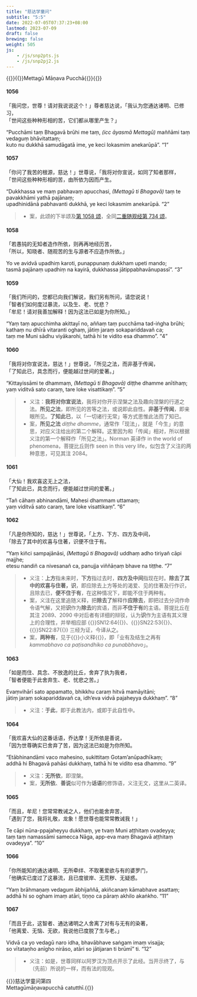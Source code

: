```yaml
---
title: "慈达学童问"
subtitle: "5:5"
date: 2022-07-05T07:37:23+08:00
lastmod: 2023-07-09
draft: false
brewing: false
weight: 505
js:
    - /js/snp2pts.js
    - /js/snp2pj2.js
---
```



{{<subtitle>}}{{<suttalink src="snp5.5">}}Mettagū Māṇava Pucchā{{</suttalink>}}{{</subtitle>}}

#### 1056

「我问您，世尊！请对我说说这个！」尊者慈达说，「我认为您通达诸明、已修习，  
「世间这些种种形相的苦，它们都从哪里产生？」

“Pucchāmi taṃ Bhagavā brūhi me taṃ, <i>(icc āyasmā Mettagū)</i> maññāmi taṃ vedaguṃ bhāvitattaṃ;  
kuto nu dukkhā samudāgatā ime, ye keci lokasmim anekarūpā”. <q>1</q>

#### 1057

「你问了我苦的根源，慈达！」世尊说，「我将对你宣说，如同了知者那样，  
「世间这些种种形相的苦，由所依为因而产生。

“Dukkhassa ve maṃ pabhavaṃ apucchasi, <i>(Mettagū ti Bhagavā)</i> taṃ te pavakkhāmi yathā pajānaṃ;  
upadhinidānā pabhavanti dukkhā, ye keci lokasmim anekarūpā. <q>2</q>

> - 案，此颂的下半颂及[第 1058 颂](#1058)，全同[二重随观经第 734 颂](../312/#734)。

#### 1058

「若愚钝的无知者造作所依，则再再地经历苦，  
「所以，知晓者、随观苦的生与源者不应造作所依。」

Yo ve avidvā upadhiṃ karoti, punappunaṃ dukkham upeti mando;  
tasmā pajānaṃ upadhiṃ na kayirā, dukkhassa jātippabhavānupassī”. <q>3</q>

#### 1059

「我们所问的，您都已向我们解说，我们另有所问，请您说说！  
「智者们如何度过暴流，以及生、老、忧悲？  
「牟尼！请对我善加解释！因为这法已如是为你所知。」

“Yaṃ taṃ apucchimha akittayī no, aññaṃ taṃ pucchāma tad-iṅgha brūhi;  
kathaṃ nu dhīrā vitaranti oghaṃ, jātiṃ jaraṃ sokapariddavañ ca;  
taṃ me Muni sādhu viyākarohi, tathā hi te vidito esa dhammo”. <q>4</q>

#### 1060

「我将对你宣说法，慈达！」世尊说，「所见之法，而非基于传闻，  
「了知此已，具念而行，便能越过世间的爱著。」

“Kittayissāmi te dhammaṃ, <i>(Mettagū ti Bhagavā)</i> diṭṭhe dhamme anītihaṃ;  
yaṃ viditvā sato caraṃ, tare loke visattikaṃ”. <q>5</q>

> - 义注：**我将对你宣说法**，我将对你开示涅槃之法及趣向涅槃的行道之法。**所见之法**，即所见的苦等之法，或说即此自性。**非基于传闻**，即亲眼所见。**了知此已**，以「一切诸行无常」等方式思惟此法而了知已。
> - 案，**所见之法** *diṭṭhe dhamme*，通常作「现法」，就是「今生」的意思，对应义注给出的第二个解释。这里因为和「传闻」相对，所以根据义注的第一个解释作「所见之法」。Norman 英译作 in the world of phenomena，菩提比丘则作 seen in this very life，似包含了义注的两种意思，可见其注 2084。

#### 1061

「大仙！我欢喜这无上之法，  
「了知此已，具念而行，便能越过世间的爱著。」

“Tañ cāhaṃ abhinandāmi, Mahesi dhammam uttamaṃ;  
yaṃ viditvā sato caraṃ, tare loke visattikaṃ”. <q>6</q>

#### 1062

「凡是你所知的，慈达！」世尊说，「上方、下方、四方及中间，  
「除去了其中的欢喜与住著，识便不住于有。

“Yaṃ kiñci sampajānāsi, <i>(Mettagū ti Bhagavā)</i> uddhaṃ adho tiriyañ cāpi majjhe;  
etesu nandiñ ca nivesanañ ca, panujja viññāṇaṃ bhave na tiṭṭhe. <q>7</q>

> - 义注：**上方**指未来时，**下方**指过去时，**四方及中间**指现在时。**除去了其中的欢喜与住著，识**，即应除去上方等处的渴爱、见的住著及行作识，且除去已，**便不住于有**，在这种情况下，即能不住于两种有。
> - 案，义注在这里追随义释，把**除去了**解释作**应除去**，即把过去分词作命令语气解，又把**识**作为**除去**的宾语，而非**不住于有**的主语。菩提比丘在其注 2089、2090 中对后者有详细的辩驳，认为**识**作为主语有其义理上的合理性，并举相应部 {{<suttalink src="sn12.64">}}SN12:64{{</suttalink>}}、{{<suttalink src="sn22.53">}}SN22:53{{</suttalink>}}、{{<suttalink src="sn22.87">}}SN22:87{{</suttalink>}} 三经为证，今译从之。
> - 案，**两种有**，见于{{<suttalink src="cnd8">}}小义释{{</suttalink>}}，即「业有及结生之再有 *kammabhavo ca paṭisandhiko ca punabbhavo*」。

#### 1063

「如是而住、具念、不放逸的比丘，舍弃了执为我者，  
「智者便能于此舍弃生、老、忧悲之苦。」

Evaṃvihārī sato appamatto, bhikkhu caraṃ hitvā mamāyitāni;  
jātiṃ jaraṃ sokapariddavañ ca, idh’eva vidvā pajaheyya dukkhaṃ”. <q>8</q>

> - 义注：**于此**，即于此教法内，或即于此自性中。

#### 1064

「我欢喜大仙的这番话语，乔达摩！无所依是善说，  
「因为世尊确实已舍弃了苦，因为这法已如是为你所知。

“Etābhinandāmi vaco mahesino, sukittitaṃ Gotam’anūpadhīkaṃ;  
addhā hi Bhagavā pahāsi dukkhaṃ, tathā hi te vidito esa dhammo. <q>9</q>

> - 义注：**无所依**，即涅槃。
> - 案，**无所依**、**善说**似可作为**话语**的修饰语，义注无文，这里从二英译。

#### 1065

「而且，牟尼！您常常教诫之人，他们也能舍弃苦，  
「遇到了您，我将礼敬，龙象！愿世尊也能常常教诫我！」

Te cāpi nūna-ppajaheyyu dukkhaṃ, ye tvaṃ Muni aṭṭhitaṃ ovadeyya;  
taṃ taṃ namassāmi samecca Nāga, app-eva maṃ Bhagavā aṭṭhitaṃ ovadeyya”. <q>10</q>

#### 1066

「你所能知的通达诸明、无所牵绊、不取著爱欲与有的婆罗门，  
「他确实已度过了这暴流，且已度彼岸、无荒秽、无疑惑。

“Yaṃ brāhmaṇaṃ vedagum ābhijaññā, akiñcanaṃ kāmabhave asattaṃ;  
addhā hi so ogham imaṃ atāri, tiṇṇo ca pāraṃ akhilo akaṅkho. <q>11</q>

#### 1067

「而且于此，这智者、通达诸明之人舍离了对有与无有的染著，  
「他离爱、无恼、无欲，我说他已度脱了生与老。」

Vidvā ca yo vedagū naro idha, bhavābhave saṅgam imaṃ visajja;  
so vītataṇho anīgho nirāso, atāri so jātijaran ti brūmī” ti. <q>12</q>

> - 义注：如是，世尊同样以阿罗汉为顶点开示了此经。当开示终了，与（先前）所说的一样，而有法的现观。


{{<eof>}}慈达学童问第四<br>Mettagūmāṇavapucchā catutthī.{{</eof>}}